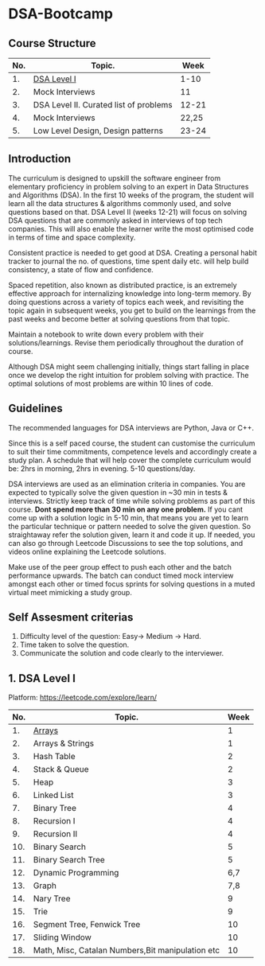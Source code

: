 # DSA-Bootcamp


## Course Structure

| No. | Topic. | Week
| ---|---|---
| 1. | [DSA Level I](#1-dsa-level-i) | 1-10
| 2. | Mock Interviews | 11
| 3. | DSA Level II. Curated list of problems | 12-21
| 4. | Mock Interviews | 22,25
| 5. | Low Level Design, Design patterns | 23-24


## Introduction

The curriculum is designed to upskill the software engineer from elementary proficiency in problem solving to an expert in Data Structures and Algorithms (DSA). In the first 10 weeks of the program, the student will learn all the data structures & algorithms commonly used, and solve questions based on that. DSA Level II (weeks 12-21) will focus on solving DSA questions that are commonly asked in interviews of top tech companies. This will also enable the learner write the most optimised code in terms of time and space complexity.

Consistent practice is needed to get good at DSA. Creating a personal habit tracker to journal the no. of questions, time spent daily etc. will help build consistency, a state of flow and confidence.

Spaced repetition, also known as distributed practice, is an extremely effective approach for internalizing knowledge into long-term memory. By doing questions across a variety of topics each week, and revisiting the topic again in subsequent weeks, you get to build on the learnings from the past weeks and become better at solving questions from that topic. 

Maintain a notebook to write down every problem with their solutions/learnings. Revise them periodically throughout the duration of course.

Although DSA might seem challenging initially, things start falling in place once we develop the right intuition for problem solving with practice. The optimal solutions of most problems are within 10 lines of code.



## Guidelines

The recommended languages for DSA interviews are Python, Java or C++. 

Since this is a self paced course, the student can customise the curriculum to suit their time commitments, competence levels and accordingly create a study plan. A schedule that will help cover the complete curriculum would be:
2hrs in morning, 2hrs in evening. 5-10 questions/day.

DSA interviews are used as an elimination criteria in companies. You are expected to typically solve the given question in ~30 min in tests & interviews. Strictly keep track of time while solving problems as part of this course. **Dont spend more than 30 min on any one problem.** If you cant come up with a solution logic in 5-10 min, that means you are yet to learn the particular technique or pattern needed to solve the given question. So straightaway refer the solution given, learn it and code it up. If needed, you can also go through Leetcode Discussions to see the top solutions, and videos online explaining the Leetcode solutions.

Make use of the peer group effect to push each other and the batch performance upwards. The batch can conduct timed mock interview amongst each other or timed focus sprints for solving questions in a muted virtual meet mimicking a study group.   

## Self Assesment criterias

1. Difficulty level of the question: Easy-> Medium -> Hard.
2. Time taken to solve the question.
3. Communicate the solution and code clearly to the interviewer.

## 1. DSA Level I

Platform: https://leetcode.com/explore/learn/

| No. | Topic. | Week
| ---|---|---
| 1. | [Arrays](Modules/1/1.Arrays.md)  | 1
| 2. | Arrays & Strings | 1
| 3. | Hash Table | 2
| 4. | Stack & Queue  | 2
| 5. | Heap | 3
| 6. | Linked List  | 3
| 7. | Binary Tree  | 4
| 8. | Recursion I  | 4
| 9. | Recursion II | 4
| 10. | Binary Search | 5
| 11. | Binary Search Tree  | 5
| 12. | Dynamic Programming | 6,7
| 13. | Graph | 7,8
| 14. | Nary Tree | 9
| 15. | Trie  | 9
| 16. | Segment Tree, Fenwick Tree  | 10
| 17. | Sliding Window  | 10
| 18. | Math, Misc, Catalan Numbers,Bit manipulation etc  | 10


